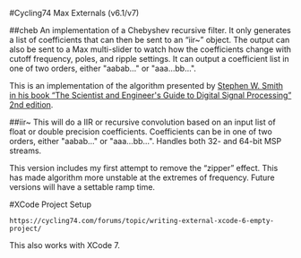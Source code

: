 #Cycling74 Max Externals (v6.1/v7)

##cheb
An implementation of a Chebyshev recursive filter. It only generates a list of coefficients that can then be sent to an “iir~” object. The output can also be sent to a Max multi-slider to watch how the coefficients change with cutoff frequency, poles, and ripple settings. It can output a coefficient list in one of two orders, either "aabab…" or "aaa…bb…".

This is an implementation of the algorithm presented by [Stephen W. Smith in his book “The Scientist and Engineer's Guide to Digital Signal Processing” 2nd edition](http://www.dspguide.com).

##iir~
This will do a IIR or recursive convolution based on an input list of float or double precision coefficients. Coefficients can be in one of two orders, either "aabab…" or "aaa…bb…". Handles both 32- and 64-bit MSP streams.

This version includes my first attempt to remove the “zipper” effect. This has made algorithm more unstable at the extremes of frequency. Future versions will have a settable ramp time.

#XCode Project Setup
```
https://cycling74.com/forums/topic/writing-external-xcode-6-empty-project/
```
This also works with XCode 7.
